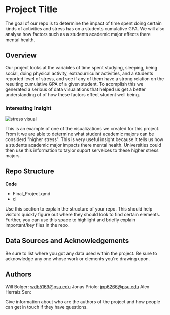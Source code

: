 # Project Title

The goal of our repo is to determine the impact of time spent doing certain kinds of activities and stress has on a students cumulative GPA. We will also analyse how factors such as a students academic major effects there mental health.


## Overview

Our project looks at the variables of time spent studying, sleeping, being social, doing physical activity, extracurricular activities, and a students reported level of stress, and see if any of them have a strong relation on the resulting cumulative GPA of a given student. To acomplish this we generated a serious of data visualations that helped us get a better understanding of of how these factors effect student well being. 


### Interesting Insight
![stress visual](https://github.com/user-attachments/assets/3531f6ae-4686-42fc-9726-0d6eab749bf6)

This is an example of one of the visualizations we created for this project. From it we are able to determine what student academic majors can be considerd "higher stress". This is very useful insight because it tells us how a students academic major impacts there mental health. Universities could then use this information to taylor suport serveices to these higher stress majors. 


## Repo Structure
**Code**
- Final_Project.qmd
-   d


Use this section to explain the structure of your repo. This should help visitors quickly figure out where they should look to find certain elements. Further, you can use this space to highlight and briefly explain important/key files in the repo.

## Data Sources and Acknowledgements



Be sure to list where you got any data used within the project. Be sure to acknowledge any one whose work or elements you're drawing upon.

## Authors
Will Bolger: wdb5169@psu.edu
Jonas Priolo: jpp6266@psu.edu
Alex Herraiz Sen: 

Give information about who are the authors of the project and how people can get in touch if they have questions.
